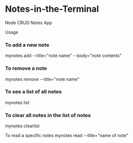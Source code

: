 # Notes-in-the-Terminal
Node CRUD Notes App 

Usage

### To add a new note

mynotes add --title="note name" --body="note contents"



### To remove a note

mynotes remove --title="note name"



### To see a list of all notes 

mynotes list



### To clear all notes in the list of notes

mynotes clearlist


To read a specific notes
mynotes read --title="name of note"
